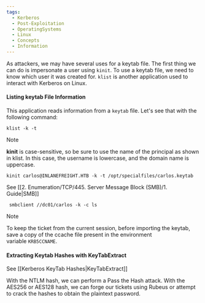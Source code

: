 ```yaml
---
tags:
  - Kerberos
  - Post-Exploitation
  - OperatingSystems
  - Linux
  - Concepts
  - Information
---
```

As attackers, we may have several uses for a keytab file. The first thing we can do is impersonate a user using `kinit`. To use a keytab file, we need to know which user it was created for. `klist` is another application used to interact with Kerberos on Linux. 
#### Listing keytab File Information

This application reads information from a `keytab` file. Let's see that with the following command:

```shell-session
klist -k -t 
```

> [!NOTE]
> **kinit** is case-sensitive, so be sure to use the name of the principal as shown in klist. In this case, the username is lowercase, and the domain name is uppercase.

```shell-session
kinit carlos@INLANEFREIGHT.HTB -k -t /opt/specialfiles/carlos.keytab
```

See [[2. Enumeration/TCP/445. Server Message Block (SMB)/1. Guide|SMB]]

```shell-session
 smbclient //dc01/carlos -k -c ls
```

> [!NOTE]
> To keep the ticket from the current session, before importing the keytab, save a copy of the ccache file present in the environment variable `KRB5CCNAME`.


#### Extracting Keytab Hashes with KeyTabExtract

See [[Kerberos KeyTab Hashes|KeyTabExtract]]

With the NTLM hash, we can perform a Pass the Hash attack. With the AES256 or AES128 hash, we can forge our tickets using Rubeus or attempt to crack the hashes to obtain the plaintext password.















































